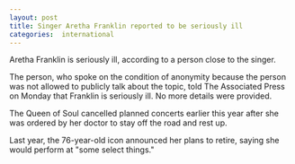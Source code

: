 ```yaml
---
layout: post
title: Singer Aretha Franklin reported to be seriously ill
categories:  international
---
```


Aretha Franklin is seriously ill, according to a person close to the singer.

The person, who spoke on the condition of anonymity because the person was not allowed to publicly talk about the topic, told The Associated Press on Monday that Franklin is seriously ill. No more details were provided.
<amp-img  src="{{ site.baseurl }}/images/aretha.jpeg"   width="530"   height="298"  ></amp-img>


The Queen of Soul cancelled planned concerts earlier this year after she was ordered by her doctor to stay off the road and rest up.

Last year, the 76-year-old icon announced her plans to retire, saying she would perform at "some select things."